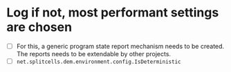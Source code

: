 # Log if not, most performant settings are chosen
* [ ] For this, a generic program state report mechanism needs to be created.
  The reports needs to be extendable by other projects.
* [ ] `net.splitcells.dem.environment.config.IsDeterministic`